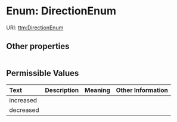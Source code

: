 
# Enum: DirectionEnum




URI: [ttm:DirectionEnum](https://w3id.org/TranslatorSRI/TranslatorTestingModel/DirectionEnum)


## Other properties

|  |  |  |
| --- | --- | --- |

## Permissible Values

| Text | Description | Meaning | Other Information |
| :--- | :---: | :---: | ---: |
| increased |  |  |  |
| decreased |  |  |  |

